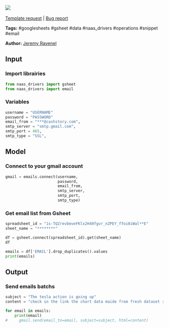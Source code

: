 <a href="https://app.naas.ai/user-redirect/naas/downloader?url=https://raw.githubusercontent.com/jupyter-naas/awesome-notebooks/master/Google%20Sheets/Google_Sheets_Send_emails_from_sheet.ipynb" target="_parent"><img src="https://naasai-public.s3.eu-west-3.amazonaws.com/open_in_naas.svg"/></a><br><br><a href="https://github.com/jupyter-naas/awesome-notebooks/issues/new?assignees=&labels=&template=template-request.md&title=Tool+-+Action+of+the+notebook+">Template request</a> | <a href="https://github.com/jupyter-naas/awesome-notebooks/issues/new?assignees=&labels=bug&template=bug_report.md&title=Google+Sheets+-+Send+emails+from+sheet:+Error+short+description">Bug report</a>

**Tags:** #googlesheets #gsheet #data #naas_drivers #operations #snippet #email

**Author:** [Jeremy Ravenel](https://www.linkedin.com/in/ACoAAAJHE7sB5OxuKHuzguZ9L6lfDHqw--cdnJg/)

## Input

### Import librairies


```python
from naas_drivers import gsheet
from naas_drivers import email
```

### Variables


```python
username = "USERNAME"
password = "PASSWORD"
email_from = "***@cashstory.com",
smtp_server = "smtp.gmail.com",
smtp_port = 465,
smtp_type = "SSL",
```

## Model

### Connect to your gmail account


```python
gmail = emails.connect(username,
                       password,
                       email_from,
                       smtp_server,
                       smtp_port,
                       smtp_type)
```

### Get email list from Gsheet


```python
spreadsheet_id = "1s-TQZrevbmveFKlx2H49fgvr_nZPEY_ffoi0iWal**E"
sheet_name = "********"

df = gsheet.connect(spreadsheet_id).get(sheet_name)
df
```


```python
emails = df['EMAIL'].drop_duplicates().values
print(emails)
```

## Output

### Send emails batchs


```python
subject = "The tesla action is going up"
content = "check in the link the chart data maide from fresh dataset : [LINK]"

for email in emails:
    print(email)
#     gmail.send(email_to=email, subject=subject, html=content)
```
